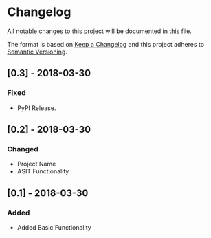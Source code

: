 # Changelog
All notable changes to this project will be documented in this file.

The format is based on [Keep a Changelog](http://keepachangelog.com/en/1.0.0/)
and this project adheres to [Semantic Versioning](http://semver.org/spec/v2.0.0.html).

## [0.3] - 2018-03-30
### Fixed
- PyPI Release.

## [0.2] - 2018-03-30
### Changed
- Project Name
- ASIT Functionality

## [0.1] - 2018-03-30
### Added
- Added Basic Functionality

